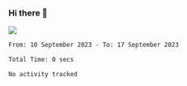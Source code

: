 ### Hi there 👋️

![](https://komarev.com/ghpvc/?username=Loner1024)

<!--START_SECTION:waka-->

```txt
From: 10 September 2023 - To: 17 September 2023

Total Time: 0 secs

No activity tracked
```

<!--END_SECTION:waka-->



